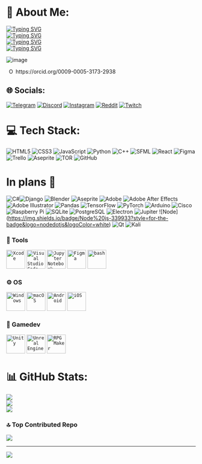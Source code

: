 # 💫 About Me:
[![Typing SVG](https://readme-typing-svg.herokuapp.com?font=Fira+Code&size=15&pause=1000&color=C367F7&background=FFFFFF00&width=435&lines=%23BackTo00's)](https://git.io/typing-svg)<br>[![Typing SVG](https://readme-typing-svg.herokuapp.com?font=Fira+Code&size=15&pause=1000&color=F7F7F7&width=435&lines=%23CYBERIZE)](https://git.io/typing-svg)<br>[![Typing SVG](https://readme-typing-svg.herokuapp.com?font=Fira+Code&size=15&pause=1000&color=F7A81C&width=435&lines=%23LegalTechRevolution)](https://git.io/typing-svg)<br>[![Typing SVG](https://readme-typing-svg.herokuapp.com?font=Fira+Code&size=15&pause=1000&color=1CF767&width=435&lines=%23LawyersCanCode)](https://git.io/typing-svg)

![image](https://www.codewars.com/users/PROTOTYPE9111/badges/large)
  
<div
    id="cy-effective-orcid-url"
    class="underline"
     href="https://orcid.org/0009-0005-3173-2938"
     target="orcid.widget"
     rel="me noopener noreferrer"
     style="vertical-align: top">
     <img
        src="https://orcid.org/sites/default/files/images/orcid_16x16.png"
        style="width: 1em; margin-inline-start: 0.5em"
        alt="ORCID iD icon"/>
      https://orcid.org/0009-0005-3173-2938
    </div>


## 🌐 Socials:
[![Telegram](https://img.shields.io/badge/Telegram-%2326A5E4.svg?logo=telegram&logoColor=white)](https://t.me/prototype9111) [![Discord](https://img.shields.io/badge/Discord-%237289DA.svg?logo=discord&logoColor=white)](https://discord.gg/_prototype9111_) [![Instagram](https://img.shields.io/badge/Instagram-%23E4405F.svg?logo=Instagram&logoColor=white)](https://instagram.com/prototype9111) [![Reddit](https://img.shields.io/badge/Reddit-%23FF4500.svg?logo=Reddit&logoColor=white)](https://reddit.com/user/prototype_9111) [![Twitch](https://img.shields.io/badge/Twitch-%239146FF.svg?logo=Twitch&logoColor=white)](https://twitch.tv/prototype9111) 

# 💻 Tech Stack:
![HTML5](https://img.shields.io/badge/html5-%23E34F26.svg?style=for-the-badge&logo=html5&logoColor=white) ![CSS3](https://img.shields.io/badge/css3-%231572B6.svg?style=for-the-badge&logo=css3&logoColor=white) ![JavaScript](https://img.shields.io/badge/javascript-%23323330.svg?style=for-the-badge&logo=javascript&logoColor=%23F7DF1E) ![Python](https://img.shields.io/badge/python-3670A0?style=for-the-badge&logo=python&logoColor=ffdd54)  ![C++](https://img.shields.io/badge/c++-%2300599C.svg?style=for-the-badge&logo=c%2B%2B&logoColor=white) ![SFML](https://img.shields.io/badge/SFML-8CC445?style=for-the-badge&logo=sfml&logoColor=white) ![React](https://img.shields.io/badge/react-%2320232a.svg?style=for-the-badge&logo=react&logoColor=%2361DAFB) ![Figma](https://img.shields.io/badge/figma-%23F24E1E.svg?style=for-the-badge&logo=figma&logoColor=white) ![Trello](https://img.shields.io/badge/Trello-%23026AA7.svg?style=for-the-badge&logo=Trello&logoColor=white) ![Aseprite](https://img.shields.io/badge/Aseprite-FFFFFF?style=for-the-badge&logo=Aseprite&logoColor=#7D929E) ![TOR](https://img.shields.io/badge/tor-%237E4798.svg?style=for-the-badge&logo=tor-project&logoColor=white) ![GitHub](https://img.shields.io/badge/github-%23121011.svg?style=for-the-badge&logo=github&logoColor=white) 

# In plans 🎯

![C#](https://img.shields.io/badge/c%23-%23239120.svg?style=for-the-badge&logo=csharp&logoColor=white)![Django](https://img.shields.io/badge/django-%23092E20.svg?style=for-the-badge&logo=django&logoColor=white) ![Blender](https://img.shields.io/badge/blender-%23F5792A.svg?style=for-the-badge&logo=blender&logoColor=white) ![Aseprite](https://img.shields.io/badge/Aseprite-FFFFFF?style=for-the-badge&logo=Aseprite&logoColor=#7D929E) ![Adobe](https://img.shields.io/badge/adobe-%23FF0000.svg?style=for-the-badge&logo=adobe&logoColor=white) ![Adobe After Effects](https://img.shields.io/badge/Adobe%20After%20Effects-9999FF.svg?style=for-the-badge&logo=Adobe%20After%20Effects&logoColor=white)![Adobe Illustrator](https://img.shields.io/badge/adobe%20illustrator-%23FF9A00.svg?style=for-the-badge&logo=adobe%20illustrator&logoColor=white) ![Pandas](https://img.shields.io/badge/pandas-%23150458.svg?style=for-the-badge&logo=pandas&logoColor=white) ![TensorFlow](https://img.shields.io/badge/TensorFlow-%23FF6F00.svg?style=for-the-badge&logo=TensorFlow&logoColor=white) ![PyTorch](https://img.shields.io/badge/PyTorch-%23EE4C2C.svg?style=for-the-badge&logo=PyTorch&logoColor=white)  ![Arduino](https://img.shields.io/badge/-Arduino-00979D?style=for-the-badge&logo=Arduino&logoColor=white) ![Cisco](https://img.shields.io/badge/cisco-%23049fd9.svg?style=for-the-badge&logo=cisco&logoColor=black) ![Raspberry Pi](https://img.shields.io/badge/-RaspberryPi-C51A4A?style=for-the-badge&logo=Raspberry-Pi) ![SQLite](https://img.shields.io/badge/Sqlite-003B57?style=for-the-badge&logo=sqlite&logoColor=white) ![PostgreSQL](https://img.shields.io/badge/PostgreSQL-316192?style=for-the-badge&logo=postgresql&logoColor=white) ![Electron](https://img.shields.io/badge/Electron-2B2E3A?style=for-the-badge&logo=electron&logoColor=9FEAF9) ![Jupiter](https://img.shields.io/badge/Jupyter-F37626.svg?&style=for-the-badge&logo=Jupyter&logoColor=white) ![Node] (https://img.shields.io/badge/Node%20js-339933?style=for-the-badge&logo=nodedotjs&logoColor=white) ![Qt](https://img.shields.io/badge/Qt-41CD52?style=for-the-badge&logo=qt&logoColor=white) ![Kali](https://img.shields.io/badge/Kali_Linux-557C94?style=for-the-badge&logo=kali-linux&logoColor=white)

### 🔨 Tools
<div>
	<code><img width="50" src="https://user-images.githubusercontent.com/25181517/186711578-bf30cb30-40b7-4b45-95a5-bdf837c372e7.png" alt="Xcode" title="Xcode"/></code>
	<code><img width="50" src="https://user-images.githubusercontent.com/25181517/192108891-d86b6220-e232-423a-bf5f-90903e6887c3.png" alt="Visual Studio Code" title="Visual Studio Code"/></code>
	<code><img width="50" src="https://user-images.githubusercontent.com/25181517/183914128-3fc88b4a-4ac1-40e6-9443-9a30182379b7.png" alt="Jupyter Notebook" title="Jupyter Notebook"/></code>
	<code><img width="50" src="https://user-images.githubusercontent.com/25181517/189715289-df3ee512-6eca-463f-a0f4-c10d94a06b2f.png" alt="Figma" title="Figma"/></code>
	<code><img width="50" src="https://user-images.githubusercontent.com/25181517/192158606-7c2ef6bd-6e04-47cf-b5bc-da2797cb5bda.png" alt="bash" title="bash"/></code>

</div>

### ⚙ OS
<div>
<code><img width="50" src="https://user-images.githubusercontent.com/25181517/186884150-05e9ff6d-340e-4802-9533-2c3f02363ee3.png" alt="Windows" title="Windows"/></code>
<code><img width="50" src="https://user-images.githubusercontent.com/25181517/186884152-ae609cca-8cf1-4175-8d60-1ce1fa078ca2.png" alt="macOS" title="macOS"/></code>
<code><img width="50" src="https://user-images.githubusercontent.com/25181517/117269608-b7dcfb80-ae58-11eb-8e66-6cc8753553f0.png" alt="Android" title="Android"/></code>
<code><img width="50" src="https://user-images.githubusercontent.com/25181517/121406611-a8246b80-c95e-11eb-9b11-b771486377f6.png" alt="iOS" title="iOS"/></code>
</div>

### 👾 Gamedev
<div>
	<code><img width="50" src="https://user-images.githubusercontent.com/25181517/193427941-9437dbbe-376f-40dc-9573-0ef5c02a26a7.png" alt="Unity" title="Unity"/></code>
	<code><img width="50" src="https://github.com/marwin1991/profile-technology-icons/assets/136815194/8470f340-0495-47c2-a95c-3c873e329c00" alt="Unreal Engine" title="Unreal Engine"/></code>
	<code><img width="50" src="https://github.com/marwin1991/profile-technology-icons/assets/76662862/f34c5312-b759-46d2-b9cc-a62a9f901600" alt="RPG Maker" title="RPG Maker"/></code>
  </div>
  
# 📊 GitHub Stats:
![](https://github-readme-stats.vercel.app/api?username=prototype9111&theme=neon&hide_border=false&include_all_commits=true&count_private=true)<br/>
![](https://github-readme-streak-stats.herokuapp.com/?user=prototype9111&theme=neon&hide_border=false)<br/>
![](https://github-readme-stats.vercel.app/api/top-langs/?username=prototype9111&theme=neon&hide_border=false&include_all_commits=true&count_private=true&layout=compact)

### 🔝 Top Contributed Repo
![](https://github-contributor-stats.vercel.app/api?username=prototype9111&limit=5&theme=github_dark&combine_all_yearly_contributions=true)

---
[![](https://visitcount.itsvg.in/api?id=prototype9111&icon=1&color=6)](https://visitcount.itsvg.in)







<!--
**PROTOTYPE9111/PROTOTYPE9111** is a ✨ _special_ ✨ repository because its `README.md` (this file) appears on your GitHub profile.

Here are some ideas to get you started:

- 🔭 I’m currently working on ...
- 🌱 I’m currently learning ...
- 👯 I’m looking to collaborate on ...
- 🤔 I’m looking for help with ...
- 💬 Ask me about ...
- 📫 How to reach me: ...
- 😄 Pronouns: ...
- ⚡ Fun fact: ...
-->
